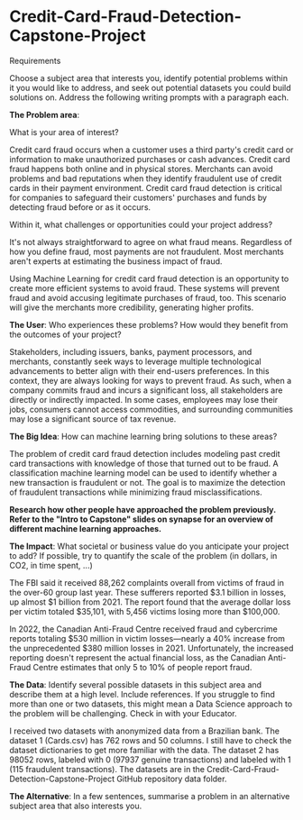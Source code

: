 # Credit-Card-Fraud-Detection-Capstone-Project

Requirements

Choose a subject area that interests you, identify potential problems within it you would like to address, and seek out potential datasets you could build solutions on. Address the following writing prompts with a paragraph each.

**The Problem area**: 

What is your area of interest?

Credit card fraud occurs when a customer uses a third party's credit card or information to make unauthorized purchases or cash advances. Credit card fraud happens both online and in physical stores. Merchants can avoid problems and bad reputations when they identify fraudulent use of credit cards in their payment environment. Credit card fraud detection is critical for companies to safeguard their customers' purchases and funds by detecting fraud before or as it occurs.

Within it, what challenges or opportunities could your project address?

It's not always straightforward to agree on what fraud means. Regardless of how you define fraud, most payments are not fraudulent. Most merchants aren't experts at estimating the business impact of fraud.

Using Machine Learning for credit card fraud detection is an opportunity to create more efficient systems to avoid fraud. These systems will prevent fraud and avoid accusing legitimate purchases of fraud, too. This scenario will give the merchants more credibility, generating higher profits.

**The User**: Who experiences these problems? How would they benefit from the outcomes of your project?

Stakeholders, including issuers, banks, payment processors, and merchants, constantly seek ways to leverage multiple technological advancements to better align with their end-users preferences. In this context, they are always looking for ways to prevent fraud. As such, when a company commits fraud and incurs a significant loss, all stakeholders are directly or indirectly impacted. In some cases, employees may lose their jobs, consumers cannot access commodities, and surrounding communities may lose a significant source of tax revenue.

**The Big Idea**: How can machine learning bring solutions to these areas?

The problem of credit card fraud detection includes modeling past credit card transactions with knowledge of those that turned out to be fraud. A classification machine learning model can be used to identify whether a new transaction is fraudulent or not. The goal is to maximize the detection of fraudulent transactions while minimizing fraud misclassifications.

**Research how other people have approached the problem previously. Refer to the "Intro to Capstone" slides on synapse for an overview of different machine learning approaches.**

**The Impact**: What societal or business value do you anticipate your project to add? If possible, try to quantify the scale of the problem (in dollars, in CO2, in time spent, ...)

The FBI said it received 88,262 complaints overall from victims of fraud in the over-60 group last year. These sufferers reported $3.1 billion in losses, up almost $1 billion from 2021. The report found that the average dollar loss per victim totaled $35,101, with 5,456 victims losing more than $100,000.

In 2022, the Canadian Anti-Fraud Centre received fraud and cybercrime reports totaling $530 million in victim losses—nearly a 40% increase from the unprecedented $380 million losses in 2021. Unfortunately, the increased reporting doesn't represent the actual financial loss, as the Canadian Anti-Fraud Centre estimates that only 5 to 10% of people report fraud.

**The Data**: Identify several possible datasets in this subject area and describe them at a high level. Include references. If you struggle to find more than one or two datasets, this might mean a Data Science approach to the problem will be challenging. Check in with your Educator.

I received two datasets with anonymized data from a Brazilian bank. The dataset 1 (Cards.csv) has 762 rows and 50 columns. I still have to check the dataset dictionaries to get more familiar with the data. The dataset 2 has 98052 rows, labeled with 0 (97937 genuine transactions) and labeled with 1 (115 fraudulent transactions). The datasets are in the Credit-Card-Fraud-Detection-Capstone-Project GitHub repository data folder.

**The Alternative**: In a few sentences, summarise a problem in an alternative subject area that also interests you.


